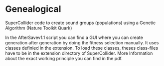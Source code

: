 # Genealogical
SuperCollider code to create sound groups (populations) using a Genetic Algorithm (Nature Toolkit Quark)

In the AfterSavev1.1 script you can find a GUI where you can create generation after generation by doing the fitness selection manually. It uses classes definied in the extension. To load these classes, theses class-files have to be in the extension directory of SuperCollider. More Information about the exact working principle you can find in the pdf.

